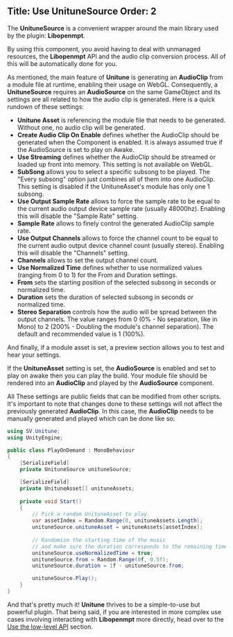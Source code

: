 Title: Use UnituneSource
Order: 2
---

The **UnituneSource** is a convenient wrapper around the main library used by the plugin: **Libopenmpt**.

By using this component, you avoid having to deal with unmanaged resources, the **Libopenmpt** API and the audio clip conversion process.
All of this will be automatically done for you.

As mentioned, the main feature of **Unitune** is generating an **AudioClip** from a module file at runtime, enabling their usage on WebGL.
Consequently, a **UnituneSource** requires an **AudioSource** on the same GameObject and its settings are all related to how the audio clip is generated. 
Here is a quick rundown of these settings:

<?# Figure Src="/img/documentation/create-unitune-asset-imported-module.webp" Class="text-center" /?>

- **Unitune Asset** is referencing the module file that needs to be generated. Without one, no audio clip will be generated. 
- **Create Audio Clip On Enable** defines whether the AudioClip should be generated when the Component is enabled. It is always assumed true if the AudioSource is set to play on Awake. 
- **Use Streaming** defines whether the AudioClip should be streamed or loaded up front into memory. This setting is not available on WebGL.
- **SubSong** allows you to select a specific subsong to be played. The "Every subsong" option just combines all of them into one AudioClip. This setting is disabled if the UnituneAsset's module has only one 1 subsong.
- **Use Output Sample Rate** allows to force the sample rate to be equal to the current audio output device sample rate (usually 48000hz). Enabling this will disable the "Sample Rate" setting.
- **Sample Rate** allows to finely control the generated AudioClip sample rate.
- **Use Output Channels** allows to force the channel count to be equal to the current audio output device channel count (usually stereo). Enabling this will disable the "Channels" setting.
- **Channels** allows to set the output channel count.
- **Use Normalized Time** defines whether to use normalized values (ranging from 0 to 1) for the From and Duration settings.
- **From** sets the starting position of the selected subsong in seconds or normalized time.
- **Duration** sets the duration of selected subsong in seconds or normalized time.
- **Stereo Separation** controls how the audio will be spread between the output channels. The value ranges from 0 (0% - No separation, like in Mono) to 2 (200% - Doubling the module's channel separation). The default and recommended value is 1 (100%).

And finally, if a module asset is set, a preview section allows you to test and hear your settings.

If the **UnituneAsset** setting is set, the **AudioSource** is enabled and set to play on awake then you can play the build. 
Your module file should be rendered into an **AudioClip** and played by the **AudioSource** component.

All These settings are public fields that can be modified from other scripts. 
It's important to note that changes done to these settings will not affect the previously generated **AudioClip**.
In this case, the **AudioClip** needs to be manually generated and played which can be done like so:

```csharp
using SV.Unitune;
using UnityEngine;

public class PlayOnDemand : MonoBehaviour
{
    [SerializeField]
    private UnituneSource unituneSource;

    [SerializeField]
    private UnituneAsset[] unituneAssets;
    
    private void Start()
    {
        // Pick a random UnituneAsset to play.
        var assetIndex = Random.Range(0, unituneAssets.Length);
        unituneSource.unituneAsset = unituneAssets[assetIndex];
        
        // Randomize the starting time of the music
        // and make sure the duration corresponds to the remaining time.
        unituneSource.useNormalizedTime = true;
        unituneSource.from = Random.Range(0f, 0.5f);
        unituneSource.duration = 1f - unituneSource.from;

        unituneSource.Play();
    }
}
```

And that's pretty much it! **Unitune** thrives to be a simple-to-use but powerful plugin.
That being said, if you are interested in more complex use cases involving interacting with **Libopenmpt** more directly, head over to the [Use the low-level API](xref:Use-the-low-level-API) section.
